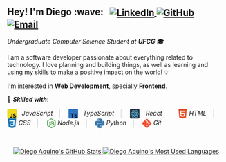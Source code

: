 <h2>
  Hey! I'm Diego :wave:
  &nbsp;
  <span>
    <a href="http://linkedin.com/in/diego-aquino">
      <img
        alt="LinkedIn"
        src="https://img.shields.io/static/v1?label=&message=LinkedIn&color=2867B2&style=flat-square&logo=linkedin"
        align="center"
      />
    </a>
    <a href="https://github.com/diego-aquino">
      <img
        alt="GitHub"
        src="https://img.shields.io/static/v1?label=&message=GitHub&color=24292e&style=flat-square&logo=github"
        align="center"
      />
    </a>
    <a href="mailto:diegocruzdeaquino@gmail.com">
      <img
        alt="Email"
        src="https://img.shields.io/badge/-Email-d14836?style=flat-square&logo=gmail&logoColor=white"
        align="center"
      />
    </a>
  </span>
</h2>

*Undergraduate Computer Science Student at **UFCG*** 🎓

I am a software developer passionate about everything related to technology. I love planning and building things, as well as learning and using my skills to make a positive impact on the world! :bulb:

I'm interested in **Web Development**, specially **Frontend**.

:rocket: ***Skilled with***:
<p>
  <img
    src=".github/javascript.svg"
    alt="JavaScript"
    title="JavaScript"
    width="22px"
    height="22px"
    style="border-radius: 2px;"
    align="center"
  />
  &nbsp;
  <i>JavaScript&nbsp;&nbsp;&nbsp;</i>
  <img src=".github/separator.svg" alt="|" height="20px" align="center" />
  &nbsp;&nbsp;&nbsp;
  <img
    src=".github/typescript.svg"
    alt="TypeScript"
    title="TypeScript"
    width="22px"
    height="22px"
    style="border-radius: 2px;"
    align="center"
  />
  &nbsp;
  <i>TypeScript&nbsp;&nbsp;&nbsp;</i>
  <img src=".github/separator.svg" alt="|" height="20px" align="center" />
  &nbsp;&nbsp;&nbsp;
  <img
    src=".github/react.svg"
    alt="React"
    title="React"
    width="22px"
    height="22px"
    style="border-radius: 2px; margin-right: 3px;"
    align="center"
  />
  &nbsp;
  <i>React</i>&nbsp;&nbsp;&nbsp;
  <img src=".github/separator.svg" alt="|" height="20px" align="center" />
  &nbsp;&nbsp;&nbsp;
  <img
    src=".github/html5.svg"
    alt="HTML"
    title="HTML"
    width="22px"
    height="22px"
    style="border-radius: 2px;"
    align="center"
  />
  <i>HTML</i>&nbsp;&nbsp;&nbsp;
  <img src=".github/separator.svg" alt="|" height="20px" align="center" />
  &nbsp;&nbsp;&nbsp;
  <img
    src=".github/css3.svg"
    alt="CSS"
    title="CSS"
    width="22px"
    height="22px"
    style="border-radius: 2px;"
    align="center"
  />
  <i>CSS</i>&nbsp;&nbsp;&nbsp;
  <img src=".github/separator.svg" alt="|" height="20px" align="center" />
  &nbsp;&nbsp;&nbsp;
  <img
    src=".github/node-dot-js.svg"
    alt="Node.js"
    title="Node.js"
    width="22px"
    height="22px"
    style="border-radius: 2px;"
    align="center"
  />
  <i>Node.js</i>&nbsp;&nbsp;&nbsp;
  <img src=".github/separator.svg" alt="|" height="20px" align="center" />
  &nbsp;&nbsp;&nbsp;
  <img
    src=".github/python.svg"
    alt="Python"
    title="Python"
    width="22px"
    height="22px"
    style="border-radius: 2px;"
    align="center"
  />
  <i>Python</i>&nbsp;&nbsp;&nbsp;
  <img src=".github/separator.svg" alt="|" height="20px" align="center" />
  &nbsp;&nbsp;&nbsp;
  <img
    src=".github/git.svg"
    alt="Git"
    title="Git"
    width="22px"
    height="22px"
    style="border-radius: 2px;"
    align="center"
  />
  <i>Git</i>
</p>

<br />

<p align="center">
  <a href="https://github.com/diego-aquino">
    <img
      alt="Diego Aquino's GitHub Stats"
      src="https://github-readme-stats.vercel.app/api?username=diego-aquino&show_icons=true&theme=react&count_private=true&hide=stars&bg_color=15,20232a,003e4f"
      width="420"
      align="bottom"
    />
  </a>
  <a href="https://github.com/diego-aquino">
    <img
      alt="Diego Aquino's Most Used Languages"
      src="https://github-readme-stats.vercel.app/api/top-langs/?username=diego-aquino&layout=compact&theme=react&bg_color=15,20232a,003e4f&hide=python"
      width="318"
      align="bottom"
    />
  </a>
</p>

